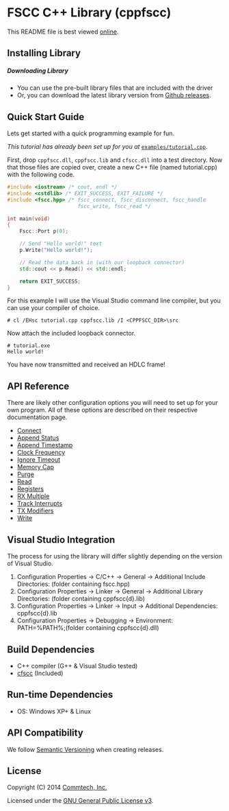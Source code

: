 # FSCC C++ Library (cppfscc)
This README file is best viewed [online](http://github.com/commtech/cppfscc/).

## Installing Library

##### Downloading Library
- You can use the pre-built library files that are included with the driver
- Or, you can download the latest library version from
[Github releases](https://github.com/commtech/cppfscc/releases).


## Quick Start Guide

Lets get started with a quick programming example for fun.

_This tutorial has already been set up for you at_ [`examples/tutorial.cpp`](examples/tutorial.cpp).

First, drop `cppfscc.dll`, `cppfscc.lib` and `cfscc.dll` into a test directory. Now that those files are copied over, create a new C++ file (named tutorial.cpp) with the following code.

```c++
#include <iostream> /* cout, endl */
#include <cstdlib> /* EXIT_SUCCESS, EXIT_FAILURE */
#include <fscc.hpp> /* fscc_connect, fscc_disconnect, fscc_handle
                       fscc_write, fscc_read */

int main(void)
{
    Fscc::Port p(0);

    // Send "Hello world!" text
    p.Write("Hello world!");

    // Read the data back in (with our loopback connector)
    std::cout << p.Read() << std::endl;

    return EXIT_SUCCESS;
}
```

For this example I will use the Visual Studio command line compiler, but you can use your compiler of choice.

```
# cl /EHsc tutorial.cpp cppfscc.lib /I <CPPFSCC_DIR>\src
```

Now attach the included loopback connector.

```
# tutorial.exe
Hello world!
```

You have now transmitted and received an HDLC frame!


## API Reference

There are likely other configuration options you will need to set up for your own program. All of these options are described on their respective documentation page.

- [Connect](docs/connect.md)
- [Append Status](docs/append-status.md)
- [Append Timestamp](docs/append-timestamp.md)
- [Clock Frequency](docs/clock-frequency.md)
- [Ignore Timeout](docs/ignore-timeout.md)
- [Memory Cap](docs/memory-cap.md)
- [Purge](docs/purge.md)
- [Read](docs/read.md)
- [Registers](docs/registers.md)
- [RX Multiple](docs/rx-multiple.md)
- [Track Interrupts](docs/track-interrupts.md)
- [TX Modifiers](docs/tx-modifiers.md)
- [Write](docs/write.md)


## Visual Studio Integration
The process for using the library will differ slightly depending on the version of Visual Studio.

1. Configuration Properties -> C/C++ -> General -> Additional Include Directories: (folder containing fscc.hpp)
2. Configuration Properties -> Linker -> General -> Additional Library Directories: (folder containing cppfscc{d}.lib)
3. Configuration Properties -> Linker -> Input -> Additional Dependencies: cppfscc{d}.lib
4. Configuration Properties -> Debugging -> Environment: PATH=%PATH%;(folder containing cppfscc{d}.dll)


## Build Dependencies
- C++ compiler (G++ & Visual Studio tested)
- [cfscc](https://github.com/commtech/cfscc/) (Included)


## Run-time Dependencies
- OS: Windows XP+ & Linux


## API Compatibility
We follow [Semantic Versioning](http://semver.org/) when creating releases.


## License

Copyright (C) 2014 [Commtech, Inc.](http://commtech-fastcom.com)

Licensed under the [GNU General Public License v3](http://www.gnu.org/licenses/gpl.txt).
